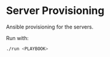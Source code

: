 Server Provisioning
===================

Ansible provisioning for the servers.

Run with:

```sh
./run <PLAYBOOK>
```
